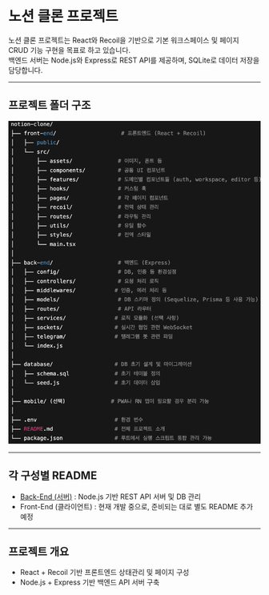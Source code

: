 # 노션 클론 프로젝트

노션 클론 프로젝트는 React와 Recoil을 기반으로 기본 워크스페이스 및 페이지 CRUD 기능 구현을 목표로 하고 있습니다.  
백엔드 서버는 Node.js와 Express로 REST API를 제공하며, SQLite로 데이터 저장을 담당합니다.

---

## 프로젝트 폴더 구조

<img src="./Images/Directory.png" alt="Directory">

---

## 각 구성별 README

- [Back-End (서버)](back-end/README.md) : Node.js 기반 REST API 서버 및 DB 관리
- Front-End (클라이언트) : 현재 개발 중으로, 준비되는 대로 별도 README 추가 예정

---

## 프로젝트 개요

- React + Recoil 기반 프론트엔드 상태관리 및 페이지 구성
- Node.js + Express 기반 백엔드 API 서버 구축